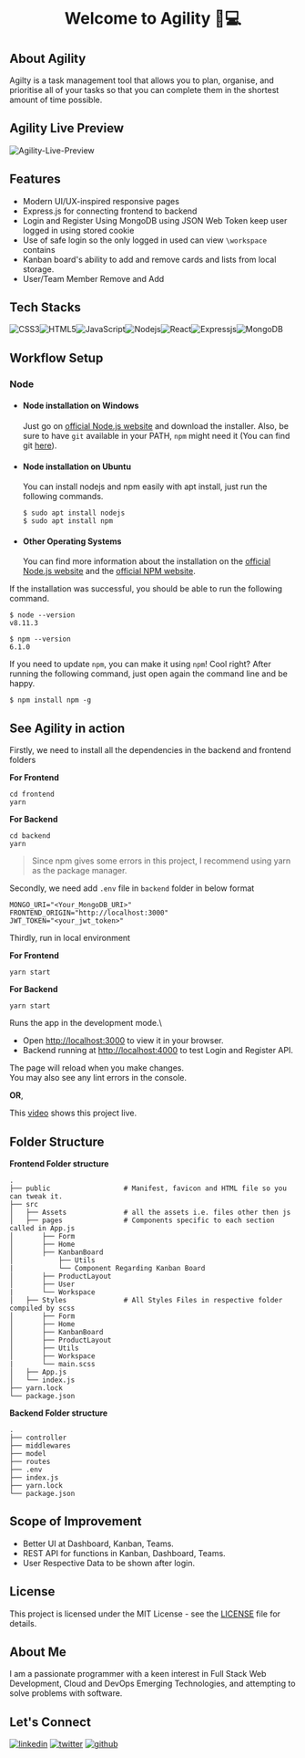 <div align="center">
  <h1>Welcome to Agility 👋💻</h1>
</div>

##  About Agility

Agilty is a task management tool that allows you to plan, organise, and prioritise all of your tasks so that you can complete them in the shortest amount of time possible.   

## Agility Live Preview

![Agility-Live-Preview](./assets/Agility_Demo.gif)

## Features

- Modern UI/UX-inspired responsive pages
- Express.js for connecting frontend to backend
- Login and Register Using MongoDB using JSON Web Token keep user logged in using stored cookie
- Use of safe login so the only logged in used can view `\workspace` contains
- Kanban board's ability to add and remove cards and lists from local storage. 
- User/Team Member Remove and Add

##  Tech Stacks

![CSS3](https://img.shields.io/badge/css3-%231572B6.svg?style=for-the-badge&logo=css3&logoColor=white)![HTML5](https://img.shields.io/badge/html5-%23E34F26.svg?style=for-the-badge&logo=html5&logoColor=white)![JavaScript](https://img.shields.io/badge/JavaScript-323330?style=for-the-badge&logo=javascript&logoColor=F7DF1E)![Nodejs](https://img.shields.io/badge/Node.js-339933?style=for-the-badge&logo=nodedotjs&logoColor=white)![React](https://img.shields.io/badge/react-%2320232a.svg?style=for-the-badge&logo=react&logoColor=%2361DAFB)![Expressjs](https://img.shields.io/badge/Express.js-000000?style=for-the-badge&logo=express&logoColor=white)![MongoDB](https://img.shields.io/badge/MongoDB-%234ea94b.svg?style=for-the-badge&logo=mongodb&logoColor=white)

## Workflow Setup
### Node

-   #### Node installation on Windows

    Just go on [official Node.js website](https://nodejs.org/) and download the installer.
    Also, be sure to have `git` available in your PATH, `npm` might need it (You can find git [here](https://git-scm.com/)).

-   #### Node installation on Ubuntu

    You can install nodejs and npm easily with apt install, just run the following commands.

        $ sudo apt install nodejs
        $ sudo apt install npm

-   #### Other Operating Systems
    You can find more information about the installation on the [official Node.js website](https://nodejs.org/) and the [official NPM website](https://npmjs.org/).

If the installation was successful, you should be able to run the following command.

    $ node --version
    v8.11.3

    $ npm --version
    6.1.0

If you need to update `npm`, you can make it using `npm`! Cool right? After running the following command, just open again the command line and be happy.

    $ npm install npm -g

## See Agility in action

Firstly, we need to install all the dependencies in the backend and frontend folders

**For Frontend**   
```
cd frontend
yarn
```   
**For Backend**   
```
cd backend
yarn
```    
> Since npm gives some errors in this project, I recommend using yarn as the package manager.

Secondly, we need add `.env` file in `backend` folder in below format
```
MONGO_URI="<Your_MongoDB_URI>"
FRONTEND_ORIGIN="http://localhost:3000"
JWT_TOKEN="<your_jwt_token>"
```
Thirdly, run in local environment

**For Frontend**   
```
yarn start
```   
**For Backend**   
```
yarn start
``` 
Runs the app in the development mode.\
- Open [http://localhost:3000](http://localhost:3000) to view it in your browser.   
- Backend running at [http://localhost:4000](http://localhost:4000) to test Login and Register API.

The page will reload when you make changes.\
You may also see any lint errors in the console.

**OR**, 

This [video](https://youtu.be/v2W6W7GKgro) shows this project live.

## Folder Structure

**Frontend Folder structure**   
```
.
├── public                  # Manifest, favicon and HTML file so you can tweak it.
├── src                     
│   ├── Assets              # all the assets i.e. files other then js  
│   ├── pages               # Components specific to each section called in App.js
│       ├── Form          
│       ├── Home          
│       ├── KanbanBoard
│           ├── Utils
|           └── Component Regarding Kanban Board     
│       ├── ProductLayout        
│       ├── User        
|       └── Workspace  
│   ├── Styles              # All Styles Files in respective folder compiled by scss
│       ├── Form          
│       ├── Home          
│       ├── KanbanBoard          
│       ├── ProductLayout        
│       ├── Utils        
│       ├── Workspace        
|       └── main.scss
│   ├── App.js
│   └── index.js            
├── yarn.lock     
└── package.json              
```   

**Backend Folder structure**   

```
.
├── controller             
├── middlewares
├── model 
├── routes
├── .env 
├── index.js
├── yarn.lock     
└── package.json              
```   

## Scope of Improvement

- Better UI at Dashboard, Kanban, Teams.
- REST API for functions in Kanban, Dashboard, Teams.
- User Respective Data to be shown after login.

## License

This project is licensed under the MIT License - see the [LICENSE](https://github.com/thisiskushal31/Agility/blob/main/LICENSE) file for details.

## About Me

I am a passionate programmer with a keen interest in Full Stack Web Development, Cloud and DevOps Emerging Technologies, and attempting to solve problems with software.

## Let's Connect
[![linkedin](https://img.shields.io/badge/linkedin-0A66C2?style=for-the-badge&logo=linkedin&logoColor=white)](https://www.linkedin.com/in/thisiskushalgupta/)
[![twitter](https://img.shields.io/badge/twitter-1DA1F2?style=for-the-badge&logo=twitter&logoColor=white)](https://twitter.com/thisis_kushal)
[![github](https://img.shields.io/badge/github-3d4653?style=for-the-badge&logo=github&logoColor=white)](https://github.com/thisiskushal31/)